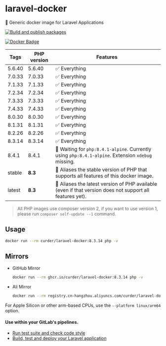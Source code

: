 # laravel-docker

🐳 Generic docker image for Laravel Applications

[![Build and publish packages](https://github.com/curder/laravel-docker/actions/workflows/packages.yml/badge.svg?branch=master)](https://github.com/curder/laravel-docker/actions/workflows/packages.yml)

[![Docker Badge](https://img.shields.io/docker/pulls/curder/laravel-docker)](https://hub.docker.com/r/curder/laravel-docker/)

| Tags   | PHP version | Features                                                                                                 |
|--------|-------------|----------------------------------------------------------------------------------------------------------|
| 5.6.40 | 5.6.40      | ✅ Everything                                                                                             |
| 7.0.33 | 7.0.33      | ✅ Everything                                                                                             |
| 7.1.33 | 7.1.33      | ✅ Everything                                                                                             |
| 7.2.34 | 7.2.34      | ✅ Everything                                                                                             |
| 7.3.33 | 7.3.33      | ✅ Everything                                                                                             |
| 7.4.33 | 7.4.33      | ✅ Everything                                                                                             |
| 8.0.30 | 8.0.30      | ✅ Everything                                                                                             |
| 8.1.31 | 8.1.31      | ✅ Everything                                                                                             |
| 8.2.26 | 8.2.26      | ✅ Everything                                                                                             |
| 8.3.14 | 8.3.14      | ✅ Everything                                                                                             |
| 8.4.1  | 8.4.1       | 🚧 Waiting for `php:8.4.1-alpine`. Currently using `php:8.4.1-alpine`. Extension `xdebug` missing.       |
| stable | **8.3**     | 🔗 Aliases the stable version of PHP that supports all features of this docker image.                    |
| latest | **8.3**     | 🔗 Aliases the latest version of PHP available (even if that version does not support all features yet). |                            

> All PHP images use composer version 2, if you want to use version 1, please run `composer self-update --1` command.

## Usage

```bash
docker run --rm curder/laravel-docker:8.3.14 php -v
```

## Mirrors


- GitHub Mirror

    ```bash
    docker run --rm ghcr.io/curder/laravel-docker:8.3.14 php -v
    ```

- Ali Mirror

    ```bash
    docker run --rm registry.cn-hangzhou.aliyuncs.com/curder/laravel-docker:8.3.14 php -v
    ```

For Apple Silicon or other arm-based CPUs, use the `--platform linux/arm64` option.

#### Use within your GitLab's pipelines.

* [Run test suite and check code style](http://lorisleiva.com/using-gitlabs-pipeline-with-laravel/)
* [Build, test and deploy your Laravel application](http://lorisleiva.com/laravel-deployment-using-gitlab-pipelines/)
